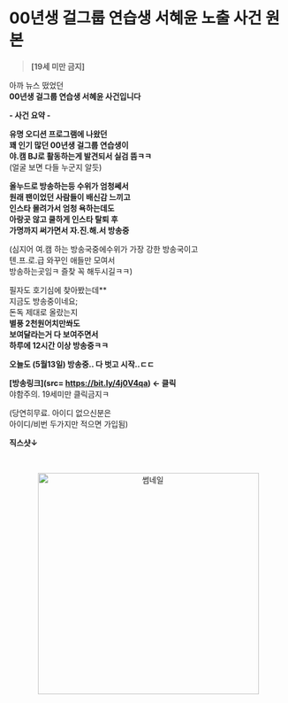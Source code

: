 # 00년생 걸그룹 연습생 서혜윤 노출 사건 원본 

> **[19세 미만 금지]**
> 
아까 뉴스 떴었던<br>
**00년생 걸그룹 연습생 서혜윤 사건입니다**<br>

**- 사건 요약 -**

**유명 오디션 프로그램에 나왔던**<br>
**꽤 인기 많던 00년생 걸그룹 연습생이**<br> 
**야.캠 BJ로 활동하는게 발견되서 실검 뜸ㅋㅋ**	<br> 
(얼굴 보면 다들 누군지 알듯)<br>

**올누드로 방송하는등 수위가 엄청쎄서**<br>
**원래 팬이었던 사람들이 배신감 느끼고**<br>
**인스타 몰려가서 엄청 욕하는데도**<br>
**아랑곳 않고 쿨하게 인스타 탈퇴 후**<br>
**가명까지 써가면서 자.진.해.서 방송중**

(심지어 여.캠 하는 방송국중에수위가 가장 강한 방송국이고<br>
텐.프.로.급 와꾸인 애들만 모여서<br>
방송하는곳임ㅋ 즐찾 꼭 해두시길ㅋㅋ)<br>

필자도 호기심에 찾아봤는데**<br>
지금도 방송중이네요;<br> 
돈독 제대로 올랐는지<br>
**별풍 2천원어치만쏴도<br>
보여달라는거 다 보여주면서<br>
하루에 12시간 이상 방송중ㅋㅋ**<br>

**오늘도 (5월13일) 방송중.. 다 벗고 시작..ㄷㄷ**<br>

**[방송링크](src= https://bit.ly/4j0V4qa) ← 클릭 <br>**
야함주의. 19세미만 클릭금지ㅋ<br>

(당연히무료. 아이디 없으신분은<br>
아이디/비번 두가지만 적으면 가입됨)<br>

**직스샷↓<br>**
<!-- HTML 로 가로 400px 제한 -->
<br><p align="center">
<img src="https://1.bp.blogspot.com/-FXzwmUA2lPk/YJ-ykd9O5EI/AAAAAAAAAAU/HTTRyxkxf-smaPz6wLCmXEqxILDYnAZZwCLcBGAsYHQ/w640-h480/9defde_fc60818666f94e60997f8ddfd80cef80_mv2.gif" width="400" alt="썸네일">
</p><br>

<br><meta name="rating" content="adult"><meta name="robots" content="index,follow"><br>
